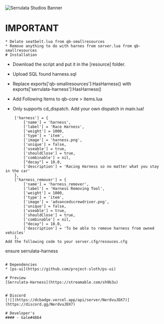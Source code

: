 ![Serrulata Studios Banner](https://i.imgur.com/wG4hycs.gif)

# IMPORTANT
```
* Delate seatbelt.lua from qb-smallresources 
* Remove anything to do with harnes from server.lua from qb-smallresources 
# Installation
```
* Download the script and put it in the [resource] folder.

* Upload SQL found harness.sql

* Replace exports['qb-smallresources']:HasHarness() with exports['serrulata-harness']:HasHarness()

* Add Following Items to qb-core > items.lua

* Only supports cd_dispatch. Add your own dispatch in main.lua!
```
    ['harness'] = {
        ['name'] = 'harness',
        ['label'] = 'Race Harness',
        ['weight'] = 1000,
        ['type'] = 'item',
        ['image'] = 'harness.png',
        ['unique'] = false,
        ['useable'] = true,
        ['shouldClose'] = true,
        ['combinable'] = nil,
        ["decay"] = 10.0,
        ['description'] = 'Racing Harness so no matter what you stay in the car'
    },
    ['harness_remover'] = {
        ['name'] = 'harness_remover',
        ['label'] = 'Harness Removing Tool',
        ['weight'] = 1000,
        ['type'] = 'item',
        ['image'] = 'advancedscrewdriver.png',
        ['unique'] = false,
        ['useable'] = true,
        ['shouldClose'] = true,
        ['combinable'] = nil,
        ["decay"] = 10.0,
        ['description'] = 'To be able to remove harness from owned vehicles'
    },
Add the following code to your server.cfg/resouces.cfg
```
ensure serrulata-harness
```

# Dependencies
* [ps-ui](https://github.com/project-sloth/ps-ui)

# Preview 
[Serrulata-Harness](https://streamable.com/sh9b3u) 


# Discord
[![](https://dcbadge.vercel.app/api/server/NerdvuJDX7)](https://discord.gg/NerdvuJDX7)

# Developer's
#### - Gale#4864
